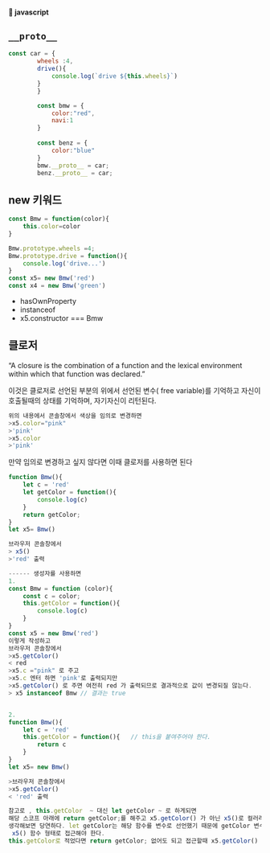 #### :peach: javascript





## ```__proto__```   
```js
const car = {
        wheels :4,
        drive(){
            console.log(`drive ${this.wheels}`)
        }
        }

        const bmw = {
            color:"red",
            navi:1
        }
       
        const benz = {
            color:"blue"
        }
        bmw.__proto__ = car;
        benz.__proto__ = car;
```

## new 키워드 
```js
const Bmw = function(color){
    this.color=color
}

Bmw.prototype.wheels =4;
Bmw.prototype.drive = function(){
    console.log('drive...')
}
const x5= new Bmw('red')
const x4 = new Bmw('green')
```

- hasOwnProperty
- instanceof
- x5.constructor === Bmw

## 클로저
“A closure is the combination of a function and the lexical environment within which that function was declared.”   

이것은 클로저로 선언된 부분의 위에서 선언된 변수( free variable)를 기억하고 자신이 호출될때의 상태를 기억하며, 자기자신이 리턴된다.  

```js
위의 내용에서 콘솔창에서 색상을 임의로 변경하면 
>x5.color="pink"
>'pink'
>x5.color
>'pink'

```
만약 임의로 변경하고 싶지 않다면 이때 클로저를 사용하면 된다     

```js
function Bmw(){
    let c = 'red'
    let getColor = function(){
        console.log(c)
    }
    return getColor;
}
let x5= Bmw()

브라우저 콘솔창에서
> x5()
>'red' 출력

------ 생성자를 사용하면
1.
const Bmw = function (color){
    const c = color;
    this.getColor = function(){
        console.log(c)
    }
}
const x5 = new Bmw('red')
이렇게 작성하고
브라우저 콘솔창에서
>x5.getColor()
< red
>x5.c ="pink" 로 주고
>x5.c 엔터 하면 'pink'로 출력되지만
>x5.getColor() 로 주면 여전히 red 가 출력되므로 결과적으로 값이 변경되질 않는다.
> x5 instanceof Bmw // 결과는 true  


2.
function Bmw(){
    let c = 'red'
    this.getColor = function(){   // this을 붙여주어야 한다. 
        return c
    }
}
let x5= new Bmw()

>브라우저 콘솔창에서 
>x5.getColor()
< 'red' 출력

참고로 , this.getColor  ~ 대신 let getColor ~ 로 하게되면
해당 스코프 아래에 return getColor;를 해주고 x5.getColor() 가 아닌 x5()로 컬러러값을 얻는다.
생각해보면 당연하다. let getColor는 해당 함수를 변수로 선언했기 때문에 getColor 변수를 리턴해야 하고
 x5() 함수 형태로 접근해야 한다.
this.getColor로 적었다면 return getColor; 없어도 되고 접근할때 x5.getColor() 함수로 컬러값을 얻어야 한다. 

``` 



